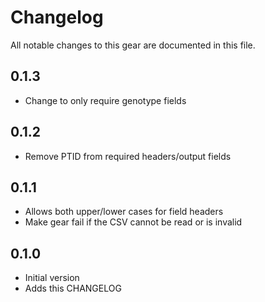 # Changelog

All notable changes to this gear are documented in this file.

## 0.1.3

* Change to only require genotype fields

## 0.1.2

* Remove PTID from required headers/output fields

## 0.1.1

* Allows both upper/lower cases for field headers
* Make gear fail if the CSV cannot be read or is invalid

## 0.1.0

* Initial version
* Adds this CHANGELOG
